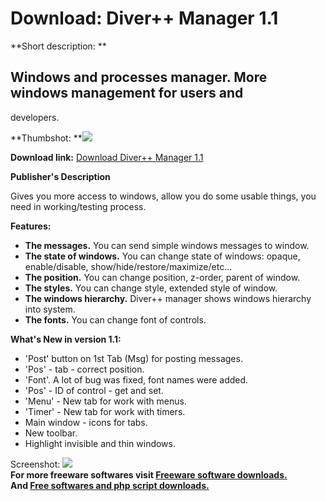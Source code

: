 # Download: Diver++ Manager 1.1

**Short description: **

## Windows and processes manager. More windows management for users and
developers.

  
**Thumbshot: **![](http://www.freewarefiles.com/screenshot/diverpp_md.gif)   
  
**Download link:** [Download Diver++ Manager 1.1](http://freesoftwares.boysofts.com/Diver-Manager_program_34731.html)  
  

**Publisher's Description**  
  

Gives you more access to windows, allow you do some usable things, you need in
working/testing process.

**Features:**

  * **The messages.** You can send simple windows messages to window. 
  * **The state of windows.** You can change state of windows: opaque, enable/disable, show/hide/restore/maximize/etc... 
  * **The position.** You can change position, z-order, parent of window. 
  * **The styles.** You can change style, extended style of window. 
  * **The windows hierarchy.** Diver++ manager shows windows hierarchy into system. 
  * **The fonts.** You can change font of controls. 

**What's New in version 1.1:**

  * 'Post' button on 1st Tab (Msg) for posting messages. 
  * 'Pos' - tab - correct position. 
  * 'Font'. A lot of bug was fixed, font names were added. 
  * 'Pos' - ID of control - get and set. 
  * 'Menu' - New tab for work with menus. 
  * 'Timer' - New tab for work with timers. 
  * Main window - icons for tabs. 
  * New toolbar. 
  * Highlight invisible and thin windows. 

  
  
Screenshot: ![](http://www.freewarefiles.com/screenshot/diverpp.gif)  
**For more freeware softwares visit [Freeware software downloads.](http://freesoftwares.boysofts.com/)**   
**And [Free softwares and php script downloads.](http://www.boysofts.com/)**

